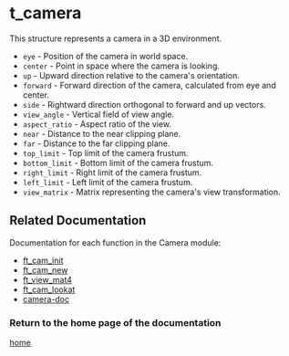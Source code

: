 # t_camera
This structure represents a camera in a 3D environment.

- `eye` - Position of the camera in world space.
- `center` - Point in space where the camera is looking.
- `up` - Upward direction relative to the camera's orientation.
- `forward` - Forward direction of the camera, calculated from eye and center.
- `side` - Rightward direction orthogonal to forward and up vectors.
- `view_angle` - Vertical field of view angle.
- `aspect_ratio` - Aspect ratio of the view.
- `near` - Distance to the near clipping plane.
- `far` - Distance to the far clipping plane.
- `top_limit` - Top limit of the camera frustum.
- `bottom_limit` - Bottom limit of the camera frustum.
- `right_limit` - Right limit of the camera frustum.
- `left_limit` - Left limit of the camera frustum.
- `view_matrix` - Matrix representing the camera's view transformation.

## Related Documentation
Documentation for each function in the Camera module:

- [ft_cam_init](./ft_cam_init.md)
- [ft_cam_new](./ft_cam_new.md)
- [ft_view_mat4](./ft_view_mat4.md)
- [ft_cam_lookat](./ft_cam_lookat.md)
- [camera-doc](./camera-doc.md)

### Return to the home page of the documentation
[home](../home.md)
